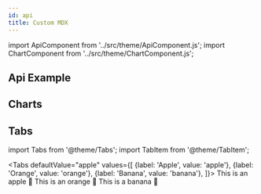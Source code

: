 ```yaml
---
id: api
title: Custom MDX
---
```

import ApiComponent from '../src/theme/ApiComponent.js';
import ChartComponent from '../src/theme/ChartComponent.js';

## Api Example

<ApiComponent/>

## Charts

<ChartComponent/>

## Tabs

import Tabs from '@theme/Tabs';
import TabItem from '@theme/TabItem';

<Tabs
  defaultValue="apple"
  values={[
    {label: 'Apple', value: 'apple'},
    {label: 'Orange', value: 'orange'},
    {label: 'Banana', value: 'banana'},
  ]}>
  <TabItem value="apple">This is an apple 🍎</TabItem>
  <TabItem value="orange">This is an orange 🍊</TabItem>
  <TabItem value="banana">This is a banana 🍌</TabItem>
</Tabs>